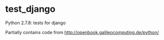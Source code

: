 test_django
===========

Python 2.7.8: tests for django

 Partially contains code from http://openbook.galileocomputing.de/python/
